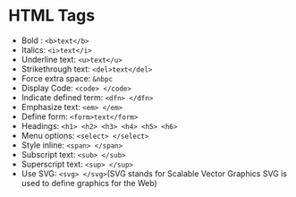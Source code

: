 # HTML Tags
- Bold : ```<b>text</b>```  
- Italics: ```<i>text</i>```
- Underline text: ```<u>text</u>```
- Strikethrough text: ```<del>text</del>```
- Force extra space: ```&nbpc```
- Display Code: ```<code> </code>```
- Indicate defined term: ```<dfn> </dfn>```
- Emphasize text: ```<em> </em>```
- Define form: ```<form>text</form>```
- Headings: ```<h1> <h2> <h3> <h4> <h5> <h6>```
- Menu options: ```<select> </select>```
- Style inline: ```<span> </span>```
- Subscript text: ```<sub> </sub>```
- Superscript text: ```<sup> </sup>```
- Use SVG: ```<svg> </svg>```(SVG stands for Scalable Vector Graphics
SVG is used to define graphics for the Web)
